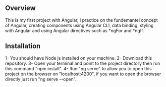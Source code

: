 ## Overview
This is my first project with Angular, I practice on the fundemantel concept of Angular, creating components using Angular CLI, data binding, styling with Angular and using Angular directives such as *ngFor and *ngIf.

## Installation
1- You should have Node js installed on your machine.
2- Download this repository.
3- Open your terminal and point to the project directory then run this command "npm install".
4- Run "ng serve" to allow you to open this project on the browser on "localhost:4200", if you want to open the browser directly just run "ng serve --open".

